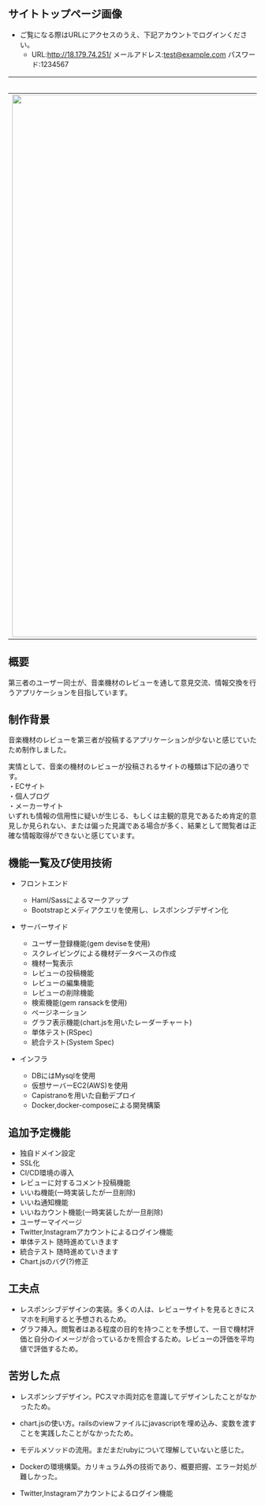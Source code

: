 ## サイトトップページ画像
* ご覧になる際はURLにアクセスのうえ、下記アカウントでログインください。
  * URL:http://18.179.74.251/    メールアドレス:test@example.com      パスワード:1234567
  
|PCサイズ|iPadサイズ|iPhoneサイズ|
|---|---|---|
|<img width="1100" src="https://i.gyazo.com/11582041f79f97be303cf36647b7b703.jpg">|<img width="600"  src="https://i.gyazo.com/db4948a05ea895277af0a0a822169aff.png">|<img width="400" src="https://i.gyazo.com/e4d4f890ac69e57e097b505952c0e597.png">

## 概要  
第三者のユーザー同士が、音楽機材のレビューを通して意見交流、情報交換を行うアプリケーションを目指しています。

## 制作背景
音楽機材のレビューを第三者が投稿するアプリケーションが少ないと感じていたため制作しました。

実情として、音楽の機材のレビューが投稿されるサイトの種類は下記の通りです。  
・ECサイト  
・個人ブログ  
・メーカーサイト  
いずれも情報の信用性に疑いが生じる、もしくは主観的意見であるため肯定的意見しか見られない、または偏った見識である場合が多く、結果として閲覧者は正確な情報取得ができないと感じています。


## 機能一覧及び使用技術
* フロントエンド
  * Haml/Sassによるマークアップ
  * Bootstrapとメディアクエリを使用し、レスポンシブデザイン化
  
* サーバーサイド
  * ユーザー登録機能(gem deviseを使用)
  * スクレイピングによる機材データベースの作成 
  * 機材一覧表示
  * レビューの投稿機能
  * レビューの編集機能
  * レビューの削除機能
  * 検索機能(gem ransackを使用)
  * ページネーション  
  * グラフ表示機能(chart.jsを用いたレーダーチャート)
  * 単体テスト(RSpec)
  * 統合テスト(System Spec)
  
* インフラ
  * DBにはMysqlを使用
  * 仮想サーバーEC2(AWS)を使用
  * Capistranoを用いた自動デプロイ
  * Docker,docker-composeによる開発構築

## 追加予定機能

* 独自ドメイン設定
* SSL化
* CI/CD環境の導入
* レビューに対するコメント投稿機能
* いいね機能(一時実装したが一旦削除)
* いいね通知機能
* いいねカウント機能(一時実装したが一旦削除)
* ユーザーマイページ
* Twitter,Instagramアカウントによるログイン機能
* 単体テスト 随時進めていきます
* 統合テスト 随時進めていきます
* Chart.jsのバグ(?)修正

## 工夫点
* レスポンシブデザインの実装。多くの人は、レビューサイトを見るときにスマホを利用すると予想されるため。
* グラフ挿入。閲覧者はある程度の目的を持つことを予想して、一目で機材評価と自分のイメージが合っているかを照合するため。レビューの評価を平均値で評価するため。

## 苦労した点
* レスポンシブデザイン。PCスマホ両対応を意識してデザインしたことがなかったため。
* chart.jsの使い方。railsのviewファイルにjavascriptを埋め込み、変数を渡すことを実践したことがなかったため。
* モデルメソッドの流用。まだまだrubyについて理解していないと感じた。
* Dockerの環境構築。カリキュラム外の技術であり、概要把握、エラー対処が難しかった。

* Twitter,Instagramアカウントによるログイン機能
